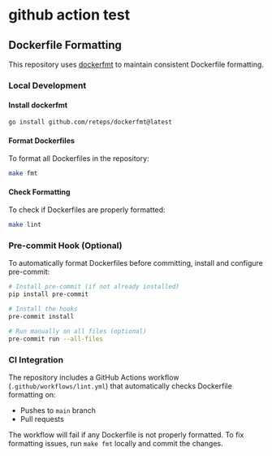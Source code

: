 # github action test

## Dockerfile Formatting

This repository uses [dockerfmt](https://github.com/reteps/dockerfmt) to maintain consistent Dockerfile formatting.

### Local Development

#### Install dockerfmt

```bash
go install github.com/reteps/dockerfmt@latest
```

#### Format Dockerfiles

To format all Dockerfiles in the repository:

```bash
make fmt
```

#### Check Formatting

To check if Dockerfiles are properly formatted:

```bash
make lint
```

### Pre-commit Hook (Optional)

To automatically format Dockerfiles before committing, install and configure pre-commit:

```bash
# Install pre-commit (if not already installed)
pip install pre-commit

# Install the hooks
pre-commit install

# Run manually on all files (optional)
pre-commit run --all-files
```

### CI Integration

The repository includes a GitHub Actions workflow (`.github/workflows/lint.yml`) that automatically checks Dockerfile formatting on:
- Pushes to `main` branch
- Pull requests

The workflow will fail if any Dockerfile is not properly formatted. To fix formatting issues, run `make fmt` locally and commit the changes.

